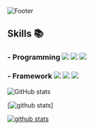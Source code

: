 ![Footer](https://capsule-render.vercel.app/api?type=waving&color=Fae878&height=300&section=footer&text=Welcome&fontSize=70&desc=yn0212%20GitHub%20Profile&fontColor=FFFFFF)


## Skills :books:
### - Programming </a><img src="https://img.shields.io/badge/Python-3776AB?style=for-the-badge&logo=Python&logoColor=white"> <img src="https://img.shields.io/badge/c++-00599C?style=for-the-badge&logo=C%2B%2B&logoColor=white"> <img src="https://img.shields.io/badge/C-A8B9CC?style=for-the-badge&logo=C&logoColor=white">

### - Framework <img src="https://img.shields.io/badge/opencv-5C3EE8?style=for-the-badge&logo=OpenCV&logoColor=white"> <img src="https://img.shields.io/badge/tensorflow-FF6F00?style=for-the-badge&logo=tensorflow&logoColor=white"> <img src="https://img.shields.io/badge/keras-D00000?style=for-the-badge&logo=Keras&logoColor=white"> 

![GitHub stats](https://github-readme-stats-ruby-one.vercel.app/api?username=yn0212&show_icons=true&theme=flag-india)


[![github stats](https://github-readme-stats-ruby-one.vercel.app/api?username={yn0212})]

[![github stats](https://github-readme-stats-ruby-one.vercel.app/api?username={yn0212})](https://github-readme-stats-ruby-one.vercel.app)

